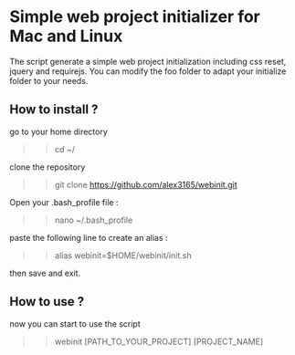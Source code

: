 # Simple web project initializer for Mac and Linux

The script generate a simple web project initialization including css reset, jquery and requirejs. You can modify the foo folder to adapt your initialize folder to your needs.

## How to install ?

go to your home directory
>> cd ~/

clone the repository
>> git clone https://github.com/alex3165/webinit.git

Open your .bash_profile file :
>> nano ~/.bash_profile

paste the following line to create an alias :
>> alias webinit=$HOME/webinit/init.sh

then save and exit.

## How to use ?

now you can start to use the script

>> webinit [PATH_TO_YOUR_PROJECT] [PROJECT_NAME]
